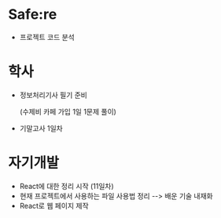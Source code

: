 # Safe:re

- 프로젝트 코드 분석

# 학사

- 정보처리기사 필기 준비

  (수제비 카페 가입 1일 1문제 풀이)
  
- 기말고사 1일차

# 자기개발

- React에 대한 정리 시작 (11일차)
- 현재 프로젝트에서 사용하는 파일 사용법 정리
  --> 배운 기술 내재화
- React로 웹 페이지 제작
